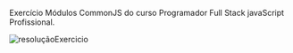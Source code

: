Exercício Módulos CommonJS do curso Programador Full Stack javaScript Profissional.

![resoluçãoExercicio](https://user-images.githubusercontent.com/103684635/182691033-ed6f05f5-5727-4472-bb78-2047abf6c48a.png)

